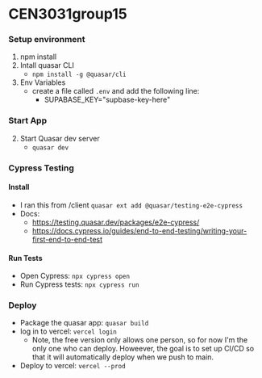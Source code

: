 # CEN3031group15

### Setup environment

1. npm install
2. Intall quasar CLI
    - `npm install -g @quasar/cli`
3. Env Variables
    - create a file called `.env`  and add the following line:
        - SUPABASE_KEY="supbase-key-here"
    
### Start App
2. Start Quasar dev server
    - `quasar dev`

### Cypress Testing
#### Install 
- I ran this from /client `quasar ext add @quasar/testing-e2e-cypress`
- Docs: 
  - https://testing.quasar.dev/packages/e2e-cypress/
  - https://docs.cypress.io/guides/end-to-end-testing/writing-your-first-end-to-end-test
#### Run Tests
- Open Cypress: `npx cypress open`
- Run Cypress tests: `npx cypress run`

### Deploy
- Package the quasar app: `quasar build`
- log in to vercel: `vercel login`
  - Note, the free version only allows one person, so for now I'm the only one who can deploy. Howeever, the goal is to set up CI/CD so that it will automatically deploy when we push to main.
- Deploy to vercel: `vercel --prod`